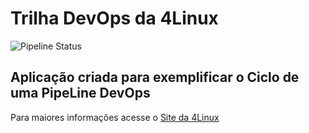 # Trilha DevOps da 4Linux

![Pipeline Status](https://github.com/<USER>/DevOpsLab-HelloWorld/actions/workflows/pipeline.yml/badge.svg) 


## Aplicação criada para exemplificar o Ciclo de uma PipeLine DevOps


Para maiores informações acesse o [Site da 4Linux](https://www.4linux.com.br/cursos/devops)
